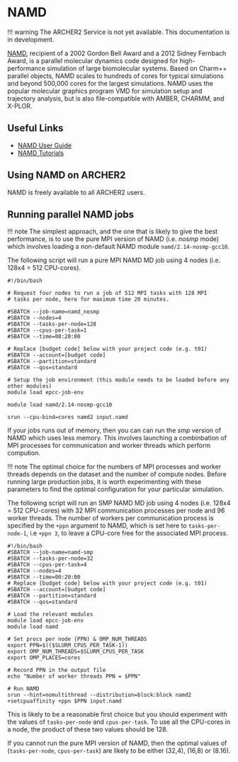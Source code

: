 # NAMD

!!! warning
    The ARCHER2 Service is not yet available. This documentation is in
    development.

[NAMD](http://www.ks.uiuc.edu/Research/namd/), recipient of a 2002
Gordon Bell Award and a 2012 Sidney Fernbach Award, is a parallel
molecular dynamics code designed for high-performance simulation of
large biomolecular systems. Based on Charm++ parallel objects, NAMD
scales to hundreds of cores for typical simulations and beyond 500,000
cores for the largest simulations. NAMD uses the popular molecular
graphics program VMD for simulation setup and trajectory analysis, but
is also file-compatible with AMBER, CHARMM, and X-PLOR.

## Useful Links

  - [NAMD User Guide](http://www.ks.uiuc.edu/Research/namd/2.13/ug/)
  - [NAMD Tutorials](http://www.ks.uiuc.edu/Training/Tutorials/index-all.html#namd)

## Using NAMD on ARCHER2

NAMD is freely available to all ARCHER2 users.

## Running parallel NAMD jobs

!!! note
    The simplest approach, and the one that is likely to give the
    best performance, is to use the pure MPI version of NAMD
    (i.e. _nosmp_ mode) which involves loading a non-default NAMD
    module `namd/2.14-nosmp-gcc10`.

The following script will run a pure MPI NAMD MD job using 4 nodes (i.e.
128x4 = 512 CPU-cores).

```
#!/bin/bash

# Request four nodes to run a job of 512 MPI tasks with 128 MPI
# tasks per node, here for maximum time 20 minutes.

#SBATCH --job-name=namd_nosmp
#SBATCH --nodes=4
#SBATCH --tasks-per-node=128
#SBATCH --cpus-per-task=1
#SBATCH --time=00:20:00

# Replace [budget code] below with your project code (e.g. t01)
#SBATCH --account=[budget code] 
#SBATCH --partition=standard
#SBATCH --qos=standard

# Setup the job environment (this module needs to be loaded before any other modules)
module load epcc-job-env

module load namd/2.14-nosmp-gcc10

srun --cpu-bind=cores namd2 input.namd
```

If your jobs runs out of memory, then you can can run the _smp_
version of NAMD which uses less memory. This involves launching a
combinbation of MPI processes for communication and worker threads
which perform compution.

!!! note
    The optimal choice for the numbers of MPI processes and worker
    threads depends on the dataset and the number of compute
    nodes. Before running large production jobs, it is worth
    experimenting with these parameters to find the optimal
    configuration for your particular simulation.

The following script will run an SMP NAMD MD job using 4 nodes (i.e.
128x4 = 512 CPU-cores) with 32 MPI communication processes per node
and 96 worker threads. The number of workers per communication process
is specified by the `+ppn` argument to NAMD, which is set here to
`tasks-per-node-1`, i.e `+ppn 3`, to leave a CPU-core free for the
associated MPI process.

```
#!/bin/bash
#SBATCH --job-name=namd-smp
#SBATCH --tasks-per-node=32
#SBATCH --cpus-per-task=4
#SBATCH --nodes=4
#SBATCH --time=00:20:00
# Replace [budget code] below with your project code (e.g. t01)
#SBATCH --account=[budget code] 
#SBATCH --partition=standard
#SBATCH --qos=standard

# Load the relevant modules
module load epcc-job-env
module load namd

# Set procs per node (PPN) & OMP_NUM_THREADS
export PPN=$(($SLURM_CPUS_PER_TASK-1))
export OMP_NUM_THREADS=$SLURM_CPUS_PER_TASK
export OMP_PLACES=cores

# Record PPN in the output file
echo "Number of worker threads PPN = $PPN"

# Run NAMD
srun --hint=nomultithread --distribution=block:block namd2 +setcpuaffinity +ppn $PPN input.namd
```

This is likely to be a reasonable first choice but you should
experiment with the values of `tasks-per-node` and `cpus-per-task`. To
use all the CPU-cores in a node, the product of these two values
should be 128.

If you cannot run the pure MPI version of NAMD, then the optimal
values of (`tasks-per-node`, `cpus-per-task`) are likely to be either
(32,4), (16,8) or (8.16).
